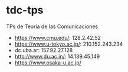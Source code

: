 # tdc-tps

TPs de Teoría de las Comunicaciones

- https://www.cmu.edu/: 128.2.42.52
- https://www.u-tokyo.ac.jp/: 210.152.243.234
- dc.uba.ar: 157.92.27.128
- http://www.du.ac.in/: 14.139.45.149
- https://www.osaka-u.ac.jp/